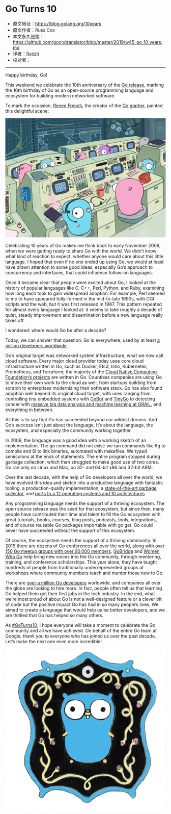 # Go Turns 10
- 原文地址：https://blog.golang.org/10years
- 原文作者：Russ Cox
- 本文永久链接：https://github.com/gocn/translator/blob/master/2019/w45_go_10_years.md
- 译者：[fivezh](https://github.com/fivezh)
- 校对者：
---

Happy birthday, Go!

This weekend we celebrate the 10th anniversary of the [Go release](https://opensource.googleblog.com/2009/11/hey-ho-lets-go.html), marking the 10th birthday of Go as an open-source programming language and ecosystem for building modern networked software.

To mark the occasion, [Renee French](https://twitter.com/reneefrench), the creator of the [Go gopher](https://blog.golang.org/gopher), painted this delightful scene:

![gopher10th](../static/images/w45_go_10_years/gopher10th-large.jpg)

Celebrating 10 years of Go makes me think back to early November 2009, when we were getting ready to share Go with the world. We didn’t know what kind of reaction to expect, whether anyone would care about this little language. I hoped that even if no one ended up using Go, we would at least have drawn attention to some good ideas, especially Go’s approach to concurrency and interfaces, that could influence follow-on languages.

Once it became clear that people were excited about Go, I looked at the history of popular languages like C, C++, Perl, Python, and Ruby, examining how long each took to gain widespread adoption. For example, Perl seemed to me to have appeared fully-formed in the mid-to-late 1990s, with CGI scripts and the web, but it was first released in 1987. This pattern repeated for almost every language I looked at: it seems to take roughly a decade of quiet, steady improvement and dissemination before a new language really takes off.

I wondered: where would Go be after a decade?

Today, we can answer that question: Go is everywhere, used by at least [a million developers worldwide](https://research.swtch.com/gophercount).

Go’s original target was networked system infrastructure, what we now call cloud software. Every major cloud provider today uses core cloud infrastructure written in Go, such as Docker, Etcd, Istio, Kubernetes, Prometheus, and Terraform; the majority of the [Cloud Native Computing Foundation’s projects](https://www.cncf.io/projects/) are written in Go. Countless companies are using Go to move their own work to the cloud as well, from startups building from scratch to enterprises modernizing their software stack. Go has also found adoption well beyond its original cloud target, with uses ranging from controlling tiny embedded systems with [GoBot](https://gobot.io/) and [TinyGo](https://tinygo.org/) to detecting cancer with [massive big data analysis and machine learning at GRAIL](https://medium.com/grail-eng/bigslice-a-cluster-computing-system-for-go-7e03acd2419b), and everything in between.

All this is to say that Go has succeeded beyond our wildest dreams. And Go’s success isn’t just about the language. It’s about the language, the ecosystem, and especially the community working together.

In 2009, the language was a good idea with a working sketch of an implementation. The go command did not exist: we ran commands like 6g to compile and 6l to link binaries, automated with makefiles. We typed semicolons at the ends of statements. The entire program stopped during garbage collection, which then struggled to make good use of two cores. Go ran only on Linux and Mac, on 32- and 64-bit x86 and 32-bit ARM.

Over the last decade, with the help of Go developers all over the world, we have evolved this idea and sketch into a productive language with fantastic tooling, a production-quality implementation, a [state-of-the-art garbage collector](https://blog.golang.org/ismmkeynote), and [ports to a 12 operating systems and 10 architectures](https://golang.org/doc/install/source#introduction).

Any programming language needs the support of a thriving ecosystem. The open source release was the seed for that ecosystem, but since then, many people have contributed their time and talent to fill the Go ecosystem with great tutorials, books, courses, blog posts, podcasts, tools, integrations, and of course reusable Go packages importable with go get. Go could never have succeeded without the support of this ecosystem.

Of course, the ecosystem needs the support of a thriving community. In 2019 there are dozens of Go conferences all over the world, along with [over 150 Go meetup groups with over 90,000 members](https://www.meetup.com/pro/go). [GoBridge](https://golangbridge.org/) and [Women Who Go](https://medium.com/@carolynvs/www-loves-gobridge-ccb26309f667) help bring new voices into the Go community, through mentoring, training, and conference scholarships. This year alone, they have taught hundreds of people from traditionally underrepresented groups at workshops where community members teach and mentor those new to Go.

There are [over a million Go developers](https://research.swtch.com/gophercount) worldwide, and companies all over the globe are looking to hire more. In fact, people often tell us that learning Go helped them get their first jobs in the tech industry. In the end, what we’re most proud of about Go is not a well-designed feature or a clever bit of code but the positive impact Go has had in so many people’s lives. We aimed to create a language that would help us be better developers, and we are thrilled that Go has helped so many others.

As [#GoTurns10](https://twitter.com/search?q=%23GoTurns10), I hope everyone will take a moment to celebrate the Go community and all we have achieved. On behalf of the entire Go team at Google, thank you to everyone who has joined us over the past decade. Let’s make the next one even more incredible!

![gopher10th-pin](../static/images/w45_go_10_years/gopher10th-pin-large.jpg)